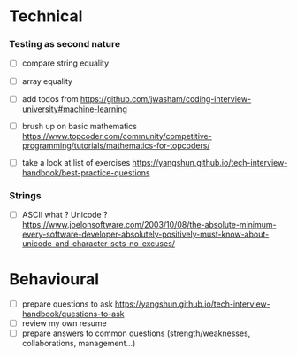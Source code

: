 # Technical

### Testing as second nature

- [ ] compare string equality
- [ ] array equality
- [ ] add todos from https://github.com/jwasham/coding-interview-university#machine-learning
- [ ] brush up on basic mathematics https://www.topcoder.com/community/competitive-programming/tutorials/mathematics-for-topcoders/

- [ ] take a look at list of exercises https://yangshun.github.io/tech-interview-handbook/best-practice-questions

### Strings

- [ ] ASCII what ? Unicode ? https://www.joelonsoftware.com/2003/10/08/the-absolute-minimum-every-software-developer-absolutely-positively-must-know-about-unicode-and-character-sets-no-excuses/

# Behavioural

- [ ] prepare questions to ask https://yangshun.github.io/tech-interview-handbook/questions-to-ask
- [ ] review my own resume
- [ ] prepare answers to common questions (strength/weaknesses, collaborations, management...)
